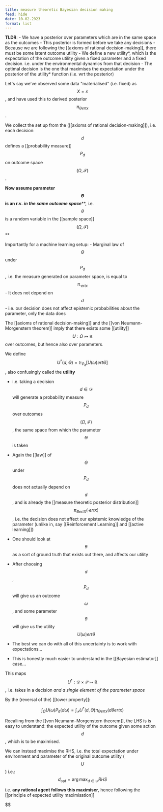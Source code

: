 ```yaml
---
title: measure theoretic Bayesian decision making
feed: hide
date: 10-02-2023
format: list
---
```



**TLDR**:
	- We have a posterior over parameters which are in the same space as the outcomes
	- This posterior is formed before we take any decisions
	- Because we are following the [[axioms of rational decision-making]], there must be some latent outcome utility
	- We define a new utility*, which is the expectation of the outcome utility given a fixed parameter and a fixed decision. i.e. under the environmental dynamics from that decision
	- The optimal decision is the one that maximises the expectation under the posterior of the utility* function (i.e. wrt the posterior)

Let's say we've observed some data "materialised" (i.e. fixed) as $$X = x$$, and have used this to derived posterior $$\pi_{\Theta ert x}$$.

We collect the set up from the ([[axioms of rational decision-making]]), i.e. each decision $$d$$ defines a [[probability measure]] $$P_d$$ on outcome space $$(\Omega, \mathcal F)$$.

**Now assume parameter $$\Theta$$ is an r.v.** ***in the same outcome space*****, i.e. $$\theta$$ is a random variable in the [[sample space]] $$(\Omega, \mathcal F)$$**

Importantly for a machine learning setup:
	- Marginal law of $$\Theta$$ under $$P_d$$, i.e. the measure generated on parameter space, is equal to $$\pi_{\cdot ert x}$$
	- It does not depend on $$d$$
	- i.e. our decision does not affect epistemic probabilities about the parameter, only the data does

The [[axioms of rational decision-making]] and the [[von Neumann-Morgenstern theorem]] imply that there exists some [[utility]] $$U : \Omega\mapsto\mathbb R$$ over outcomes, but hence also over parameters.

We define $$U^*(d, \Theta) = \mathbb E_{P_d}\left[U(\omega) ert \Theta\right]$$, also confusingly called the **utility**

- i.e. taking a decision $$d\in\mathcal D$$ will generate a probability measure $$P_d$$ over outcomes $$(\Omega, \mathcal F)$$, the same space from which the parameter $$\Theta$$ is taken
- Again the [[law]] of $$\Theta$$ under $$P_d$$ does not actually depend on $$d$$, and is already the [[measure theoretic posterior distribution]] $$\pi_{\ThetaertX}(\cdotertx)$$, i.e. the decision does not affect our epistemic knowledge of the parameter (unlike in, say [[Reinforcement Learning]] and [[active learning]])

- One should look at $$\theta$$ as a sort of ground truth that exists out there, and affects our utility
- After choosing $$d$$, $$P_d$$ will give us an outcome $$\omega$$, and some parameter $$\theta$$ will give us the utility $$U(\omega)ert\theta$$
- The best we can do with all of this uncertainty is to work with expectations...
- This is honestly much easier to understand in the [[Bayesian estimator]] case...

This maps $$U^*: \mathcal D\times\mathcal P \mapsto \mathbb R$$, i.e. takes in a decision *and a single element of the parameter space*

By the (reversal of the) [[tower property]]: 

$$\int_\Omega U(\omega) P_d(d\omega) = \int_\mathcal P U^*(d, \Theta)\pi_{\Theta ert x}( d\theta ert x)$$


Recalling from the [[von Neumann-Morgenstern theorem]], the LHS is is easy to understand: the expected utility of the outcome given some action $$d$$, which is to be maximised.

We can instead maximise the RHS, i.e. the total expectation under environment and parameter of the original outcome utility ($$U$$)
i.e.: $$d_\text{opt} = \arg \max_{d\in\mathcal D} RHS$$

i.e. **any rational agent follows this maximiser**, hence following the [[principle of expected utility maximisation]]


$$
